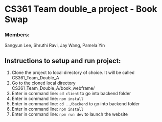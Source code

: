 
# CS361 Team double_a project - Book Swap
### Members: 
Sangyun Lee,
Shruthi Ravi,
Jay Wang,
Pamela Yin


## Instructions to setup and run project:
1. Clone the project to local directory of choice. It will be called CS361_Team_Double_A
2. Go to the cloned local directory CS361_Team_Double_A/book_webframe/<br>
3. Enter in command line: `cd client` to go into backend folder <br>
4. Enter in command line: `npm install`<br>
5. Enter in command line: `cd ../backend` to go into backend folder <br>
6. Enter in command line: `npm install`<br>
7. Enter in command line: `npm run dev` to launch the website<br>


<!--
### Alternative in case above instructions don't work:<br>
1. In command line navigate to a NEW folder where you would like to run the website from.
    A. Enter in terminal:  
       npx create-react-app double_a_app (double_a_app will be the folder to run the website from).
2. Now, copy ALL the files located in the CLONED directory (CS361_Team_Double_A/book_webframe), into the newly created folder “double_a_app/” (the copied files SHOULD CONSIST OF public directory, src directory, .gitignore, README.md and package.json). This will replace the src and public directory that was created automatically when creating the react-app, and replace it with our files.
3. Make sure you are still in folder double_a_app/
4. In command line type `npm install`. After it is done, please type these line by line.<br>
    A. `npm install react-bootstrap bootstrap`<br>
    B. `npm install react-router-dom`<br>
    C. `npm install --save reactstrap react react-dom`<br>
5. Again make sure to still be in folder double_a_app/
6. Enter in command line: `npm start` (to launch the website)
-->
